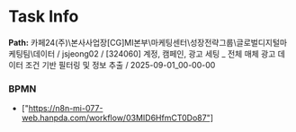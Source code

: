 # Task Info

**Path:** 카페24(주)\본사사업장\[CG]MI본부\마케팅센터\성장전략그룹\글로벌디지털마케팅팀\데이터 / jsjeong02 / [324060] 계정, 캠페인, 광고 세팅 _ 전체 매체 광고 데이터 조건 기반 필터링 및 정보 추출 / 2025-09-01_00-00-00

### BPMN
- ["https://n8n-mi-077-web.hanpda.com/workflow/03MID6HfmCT0Do87"]

